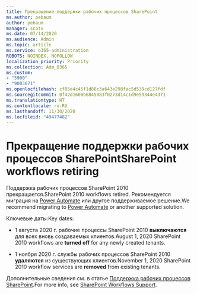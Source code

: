```yaml
---
title: Прекращение поддержки рабочих процессов SharePoint
ms.author: pebaum
author: pebaum
manager: scotv
ms.date: 07/14/2020
ms.audience: Admin
ms.topic: article
ms.service: o365-administration
ROBOTS: NOINDEX, NOFOLLOW
localization_priority: Priority
ms.collection: Adm_O365
ms.custom:
- "5900"
- "9003071"
ms.openlocfilehash: cf85e4c45f1d88c3a643e298fac5d539cd127fdf
ms.sourcegitcommit: 0f42d1600b6845083f0273d14c1d9e59344e4371
ms.translationtype: HT
ms.contentlocale: ru-RU
ms.lasthandoff: 11/30/2020
ms.locfileid: "49477482"
---
```

# <a name="sharepoint-workflows-retiring"></a><span data-ttu-id="1b6ab-102">Прекращение поддержки рабочих процессов SharePoint</span><span class="sxs-lookup"><span data-stu-id="1b6ab-102">SharePoint workflows retiring</span></span>

<span data-ttu-id="1b6ab-103">Поддержка рабочих процессов SharePoint 2010 прекращается.</span><span class="sxs-lookup"><span data-stu-id="1b6ab-103">SharePoint 2010 workflows retired.</span></span> <span data-ttu-id="1b6ab-104">Рекомендуется миграция на [Power Automate](https://docs.microsoft.com/power-automate/getting-started) или другое поддерживаемое решение.</span><span class="sxs-lookup"><span data-stu-id="1b6ab-104">We recommend migrating to [Power Automate](https://docs.microsoft.com/power-automate/getting-started) or another supported solution.</span></span> 

<span data-ttu-id="1b6ab-105">Ключевые даты:</span><span class="sxs-lookup"><span data-stu-id="1b6ab-105">Key dates:</span></span>

- <span data-ttu-id="1b6ab-106">1 августа 2020 г. рабочие процессы SharePoint 2010 **выключаются** для всех вновь создаваемых клиентов.</span><span class="sxs-lookup"><span data-stu-id="1b6ab-106">August 1, 2020 SharePoint 2010 workflows are **turned off** for any newly created tenants.</span></span>

- <span data-ttu-id="1b6ab-107">1 ноября 2020 г. службы рабочих процессов SharePoint 2010 **удаляются** из существующих клиентов.</span><span class="sxs-lookup"><span data-stu-id="1b6ab-107">November 1, 2020 SharePoint 2010 workflow services are **removed** from existing tenants.</span></span>

<span data-ttu-id="1b6ab-108">Дополнительные сведения см. в статье [Поддержка рабочих процессов SharePoint](https://aka.ms/sp-workflows-support).</span><span class="sxs-lookup"><span data-stu-id="1b6ab-108">For more info, see [SharePoint Workflows Support](https://aka.ms/sp-workflows-support).</span></span>
